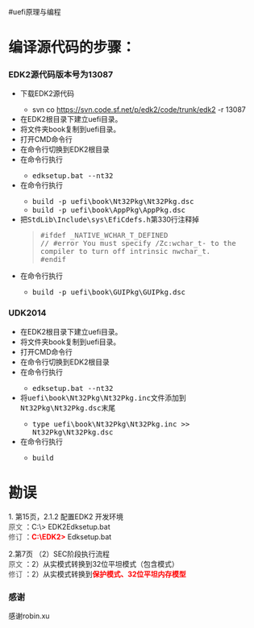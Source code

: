 ﻿#uefi原理与编程
<div class="vt" id="wikimaincol">
 <h1><a name="编译源代码的步骤："></a>编译源代码的步骤：<a href="#编译源代码的步骤：" class="section_anchor"></a></h1><h3><a name="EDK2源代码版本号为13087"></a>EDK2源代码版本号为13087<a href="#EDK2源代码版本号为13087" class="section_anchor"></a></h3><ul><li>下载EDK2源代码 </li><ul><li>svn co <a href="https://svn.code.sf.net/p/edk2/code/trunk/edk2" rel="nofollow">https://svn.code.sf.net/p/edk2/code/trunk/edk2</a> -r 13087 </li></ul><li>在EDK2根目录下建立uefi目录。 </li><li>将文件夹book复制到uefi目录。 </li><li>打开CMD命令行 </li><li>在命令行切换到EDK2根目录 </li><li>在命令行执行 </li><ul><li><tt> edksetup.bat --nt32</tt> </li></ul><li>在命令行执行 </li><ul><li><tt> build -p uefi\book\Nt32Pkg\Nt32Pkg.dsc </tt> </li><li><tt> build -p uefi\book\AppPkg\AppPkg.dsc </tt> </li></ul><li>把<tt>StdLib\Include\sys\EfiCdefs.h</tt>第330行注释掉 </li><blockquote><tt> #ifdef _NATIVE_WCHAR_T_DEFINED</tt><br> 
<tt>//  #error You must specify /Zc:wchar_t- to the compiler to turn off intrinsic nwchar_t.</tt><br> 
<tt> #endif</tt><br> 
</blockquote><li>在命令行执行 </li><ul><li><tt> build -p uefi\book\GUIPkg\GUIPkg.dsc </tt> </li></ul></ul><h3><a name="UDK2014"></a>UDK2014<a href="#UDK2014" class="section_anchor"></a></h3><ul><li>在EDK2根目录下建立uefi目录。 </li><li>将文件夹book复制到uefi目录。 </li><li>打开CMD命令行 </li><li>在命令行切换到EDK2根目录 </li><li>在命令行执行 </li><ul><li><tt> edksetup.bat --nt32</tt> </li></ul><li>将<tt>uefi\book\Nt32Pkg\Nt32Pkg.inc</tt>文件添加到<tt>Nt32Pkg\Nt32Pkg.dsc</tt>末尾 </li><ul><li><tt>type uefi\book\Nt32Pkg\Nt32Pkg.inc &gt;&gt; Nt32Pkg\Nt32Pkg.dsc</tt> </li></ul><li>在命令行执行 </li><ul><li><tt> build </tt> </li></ul></ul><p>  </p>
 </div>
 
<div class="vt" id="wikimaincol">
<h1>勘误</h1>
 <p>1. <a title="感谢robin.xu" rel="nofollow">第15页，2.1.2 配置EDK2 开发环境</a><br> <font color="#555555">原文</font> ：C:\&gt; EDK2Edksetup.bat<br>  <font color="#555555">修订</font> ：<strong><font color="#ff0000">C:\EDK2&gt;</font></strong> Edksetup.bat  </p><p>2.<a title="感谢robin.xu" rel="nofollow">第7页 （2）SEC阶段执行流程</a><br> <font color="#555555">原文</font> ：2）从实模式转换到32位平坦模式（包含模式）<br> <font color="#555555">修订</font> ：2）从实模式转换到<strong><font color="#ff0000">保护模式、32位平坦内存模型</font></strong><br> </p><h3><a name="感谢"></a>感谢<a href="#感谢" class="section_anchor"></a></h3><p><a rel="nofollow">感谢robin.xu</a> </p>
 </div>
